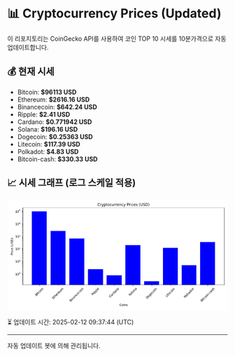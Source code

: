 
# 📊 Cryptocurrency Prices (Updated)

이 리포지토리는 CoinGecko API를 사용하여 코인 TOP 10 시세를 10분가격으로 자동 업데이트합니다.

## 💰 현재 시세
- Bitcoin: **$96113 USD**
- Ethereum: **$2616.16 USD**
- Binancecoin: **$642.24 USD**
- Ripple: **$2.41 USD**
- Cardano: **$0.771942 USD**
- Solana: **$196.16 USD**
- Dogecoin: **$0.25363 USD**
- Litecoin: **$117.39 USD**
- Polkadot: **$4.83 USD**
- Bitcoin-cash: **$330.33 USD**

## 📈 시세 그래프 (로그 스케일 적용)
![Crypto Prices](crypto_prices.png)

⏳ 업데이트 시간: 2025-02-12 09:37:44 (UTC)

---
자동 업데이트 봇에 의해 관리됩니다.
